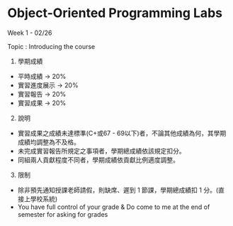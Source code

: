 # Object-Oriented Programming Labs

Week 1 - 02/26

Topic : Introducing the course 


1. 學期成績
- 平時成績 -> 20% 
- 實習進度展示 -> 20% 
- 實習報告 -> 20% 
- 實習成果 -> 20%
 
2. 說明
- 實習成果之成績未達標準(C+或67 - 69以下)者，不論其他成績為何，其學期成績均調整為不及格。
- 未完成實習報告所規定之事項者，學期總成績依該規定扣分。
- 同組兩人貢獻程度不同者，學期成績依貢獻比例適度調整。

3. 限制
- 除非預先通知授課老師請假，則缺席、遲到 1 節課，學期總成績扣 1 分。(直接上學校系統)
- You have full control of your grade & Do come to me at the end of semester for asking for grades



